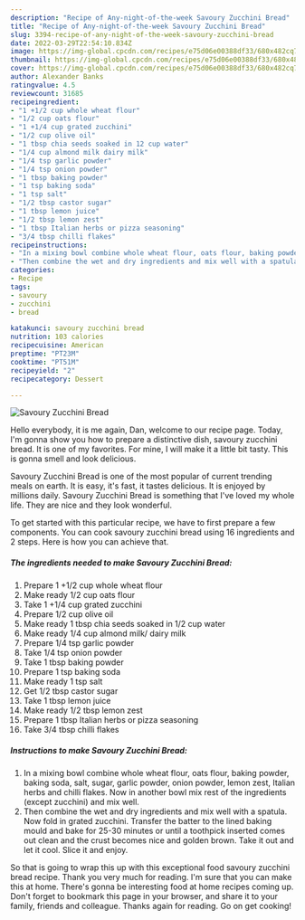 ```yaml
---
description: "Recipe of Any-night-of-the-week Savoury Zucchini Bread"
title: "Recipe of Any-night-of-the-week Savoury Zucchini Bread"
slug: 3394-recipe-of-any-night-of-the-week-savoury-zucchini-bread
date: 2022-03-29T22:54:10.834Z
image: https://img-global.cpcdn.com/recipes/e75d06e00388df33/680x482cq70/savoury-zucchini-bread-recipe-main-photo.jpg
thumbnail: https://img-global.cpcdn.com/recipes/e75d06e00388df33/680x482cq70/savoury-zucchini-bread-recipe-main-photo.jpg
cover: https://img-global.cpcdn.com/recipes/e75d06e00388df33/680x482cq70/savoury-zucchini-bread-recipe-main-photo.jpg
author: Alexander Banks
ratingvalue: 4.5
reviewcount: 31685
recipeingredient:
- "1 +1/2 cup whole wheat flour"
- "1/2 cup oats flour"
- "1 +1/4 cup grated zucchini"
- "1/2 cup olive oil"
- "1 tbsp chia seeds soaked in 12 cup water"
- "1/4 cup almond milk dairy milk"
- "1/4 tsp garlic powder"
- "1/4 tsp onion powder"
- "1 tbsp baking powder"
- "1 tsp baking soda"
- "1 tsp salt"
- "1/2 tbsp castor sugar"
- "1 tbsp lemon juice"
- "1/2 tbsp lemon zest"
- "1 tbsp Italian herbs or pizza seasoning"
- "3/4 tbsp chilli flakes"
recipeinstructions:
- "In a mixing bowl combine whole wheat flour, oats flour, baking powder, baking soda, salt, sugar, garlic powder, onion powder, lemon zest, Italian herbs and chilli flakes. Now in another bowl mix rest of the ingredients (except zucchini) and mix well."
- "Then combine the wet and dry ingredients and mix well with a spatula. Now fold in grated zucchini. Transfer the batter to the lined baking mould and bake for 25-30 minutes or until a toothpick inserted comes out clean and the crust becomes nice and golden brown. Take it out and let it cool. Slice it and enjoy."
categories:
- Recipe
tags:
- savoury
- zucchini
- bread

katakunci: savoury zucchini bread 
nutrition: 103 calories
recipecuisine: American
preptime: "PT23M"
cooktime: "PT51M"
recipeyield: "2"
recipecategory: Dessert

---
```



![Savoury Zucchini Bread](https://img-global.cpcdn.com/recipes/e75d06e00388df33/680x482cq70/savoury-zucchini-bread-recipe-main-photo.jpg)

Hello everybody, it is me again, Dan, welcome to our recipe page. Today, I'm gonna show you how to prepare a distinctive dish, savoury zucchini bread. It is one of my favorites. For mine, I will make it a little bit tasty. This is gonna smell and look delicious.

Savoury Zucchini Bread is one of the most popular of current trending meals on earth. It is easy, it's fast, it tastes delicious. It is enjoyed by millions daily. Savoury Zucchini Bread is something that I've loved my whole life. They are nice and they look wonderful.




To get started with this particular recipe, we have to first prepare a few components. You can cook savoury zucchini bread using 16 ingredients and 2 steps. Here is how you can achieve that.

<!--inarticleads1-->

##### The ingredients needed to make Savoury Zucchini Bread:

1. Prepare 1 +1/2 cup whole wheat flour
1. Make ready 1/2 cup oats flour
1. Take 1 +1/4 cup grated zucchini
1. Prepare 1/2 cup olive oil
1. Make ready 1 tbsp chia seeds soaked in 1/2 cup water
1. Make ready 1/4 cup almond milk/ dairy milk
1. Prepare 1/4 tsp garlic powder
1. Take 1/4 tsp onion powder
1. Take 1 tbsp baking powder
1. Prepare 1 tsp baking soda
1. Make ready 1 tsp salt
1. Get 1/2 tbsp castor sugar
1. Take 1 tbsp lemon juice
1. Make ready 1/2 tbsp lemon zest
1. Prepare 1 tbsp Italian herbs or pizza seasoning
1. Take 3/4 tbsp chilli flakes




<!--inarticleads2-->

##### Instructions to make Savoury Zucchini Bread:

1. In a mixing bowl combine whole wheat flour, oats flour, baking powder, baking soda, salt, sugar, garlic powder, onion powder, lemon zest, Italian herbs and chilli flakes. Now in another bowl mix rest of the ingredients (except zucchini) and mix well.
1. Then combine the wet and dry ingredients and mix well with a spatula. Now fold in grated zucchini. Transfer the batter to the lined baking mould and bake for 25-30 minutes or until a toothpick inserted comes out clean and the crust becomes nice and golden brown. Take it out and let it cool. Slice it and enjoy.




So that is going to wrap this up with this exceptional food savoury zucchini bread recipe. Thank you very much for reading. I'm sure that you can make this at home. There's gonna be interesting food at home recipes coming up. Don't forget to bookmark this page in your browser, and share it to your family, friends and colleague. Thanks again for reading. Go on get cooking!
